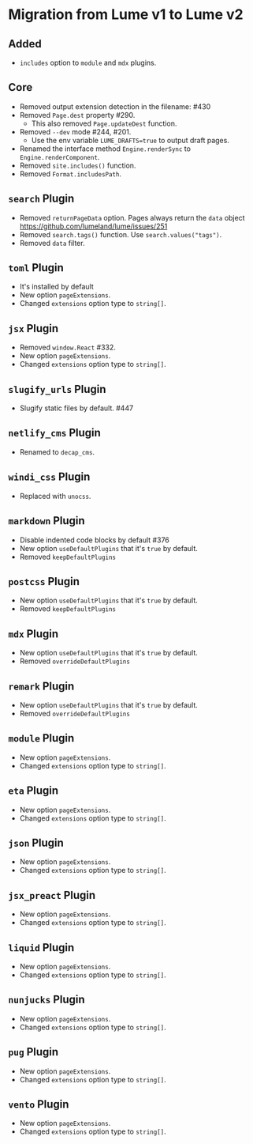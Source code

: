 # Migration from Lume v1 to Lume v2

## Added

- `includes` option to `module` and `mdx` plugins.

## Core

- Removed output extension detection in the filename: #430
- Removed `Page.dest` property #290.
  - This also removed `Page.updateDest` function.
- Removed `--dev` mode #244, #201.
  - Use the env variable `LUME_DRAFTS=true` to output draft pages.
- Renamed the interface method `Engine.renderSync` to `Engine.renderComponent`.
- Removed `site.includes()` function.
- Removed `Format.includesPath`.

## `search` Plugin

- Removed `returnPageData` option. Pages always return the `data` object
  https://github.com/lumeland/lume/issues/251
- Removed `search.tags()` function. Use `search.values("tags")`.
- Removed `data` filter.

## `toml` Plugin

- It's installed by default
- New option `pageExtensions`.
- Changed `extensions` option type to `string[]`.

## `jsx` Plugin

- Removed `window.React` #332.
- New option `pageExtensions`.
- Changed `extensions` option type to `string[]`.

## `slugify_urls` Plugin

- Slugify static files by default. #447

## `netlify_cms` Plugin

- Renamed to `decap_cms`.

## `windi_css` Plugin

- Replaced with `unocss`.

## `markdown` Plugin

- Disable indented code blocks by default #376
- New option `useDefaultPlugins` that it's `true` by default.
- Removed `keepDefaultPlugins`

## `postcss` Plugin

- New option `useDefaultPlugins` that it's `true` by default.
- Removed `keepDefaultPlugins`

## `mdx` Plugin

- New option `useDefaultPlugins` that it's `true` by default.
- Removed `overrideDefaultPlugins`

## `remark` Plugin

- New option `useDefaultPlugins` that it's `true` by default.
- Removed `overrideDefaultPlugins`

## `module` Plugin

- New option `pageExtensions`.
- Changed `extensions` option type to `string[]`.

## `eta` Plugin

- New option `pageExtensions`.
- Changed `extensions` option type to `string[]`.

## `json` Plugin

- New option `pageExtensions`.
- Changed `extensions` option type to `string[]`.

## `jsx_preact` Plugin

- New option `pageExtensions`.
- Changed `extensions` option type to `string[]`.

## `liquid` Plugin

- New option `pageExtensions`.
- Changed `extensions` option type to `string[]`.

## `nunjucks` Plugin

- New option `pageExtensions`.
- Changed `extensions` option type to `string[]`.

## `pug` Plugin

- New option `pageExtensions`.
- Changed `extensions` option type to `string[]`.

## `vento` Plugin

- New option `pageExtensions`.
- Changed `extensions` option type to `string[]`.
